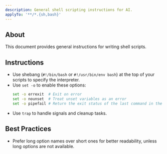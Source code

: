 ```yaml
---
description: General shell scripting instructions for AI.
applyTo: '**/*.{sh,bash}'
---
```


## About

This document provides general instructions for writing shell scripts.

## Instructions

- Use shebang (`#!/bin/bash` or `#!/usr/bin/env bash`) at the top of your scripts to specify the interpreter.
- Use `set -o` to enable these options:
    ```bash
    set -o errexit  # Exit on error
    set -o nounset  # Treat unset variables as an error
    set -o pipefail # Return the exit status of the last command in the pipeline that failed
    ```
- Use `trap` to handle signals and cleanup tasks.

## Best Practices

- Prefer long option names over short ones for better readability, unless long options are not available.
